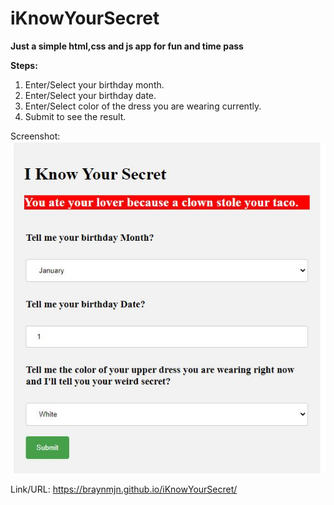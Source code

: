 # iKnowYourSecret

**Just a simple html,css and js app for fun and time pass**

**Steps:**
1. Enter/Select your birthday month.
2. Enter/Select your birthday date.
3. Enter/Select color of the dress you are wearing currently.
4. Submit to see the result.

Screenshot:
![Screenshot](/Screenshot.jpg?raw=true "This is the screenshot of the page.")

Link/URL: https://braynmjn.github.io/iKnowYourSecret/
